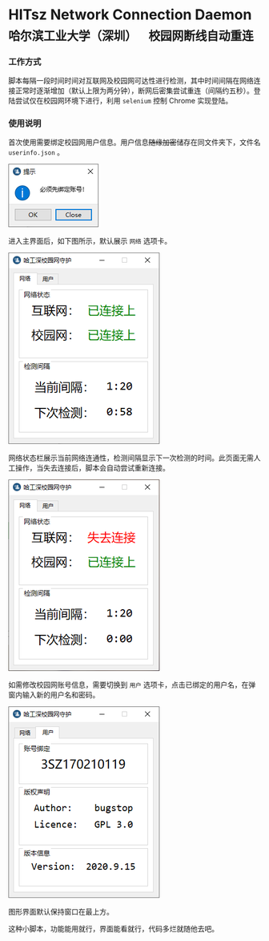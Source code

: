 # HITsz Network Connection Daemon<br><sub>哈尔滨工业大学（深圳）&emsp;校园网断线自动重连</sub>

### 工作方式

脚本每隔一段时间时间对互联网及校园网可达性进行检测，其中时间间隔在网络连接正常时逐渐增加（默认上限为两分钟），断网后密集尝试重连（间隔约五秒）。登陆尝试仅在校园网环境下进行，利用 `selenium` 控制 Chrome 实现登陆。

### 使用说明

首次使用需要绑定校园网用户信息。用户信息~~随缘加密~~储存在同文件夹下，文件名 `userinfo.json` 。

![A](https://github.com/bugstop/hitsz-network-daemon/blob/master/img/A.png)

进入主界面后，如下图所示，默认展示 `网络` 选项卡。

![B](https://github.com/bugstop/hitsz-network-daemon/blob/master/img/B.png)

网络状态栏展示当前网络连通性，检测间隔显示下一次检测的时间。此页面无需人工操作，当失去连接后，脚本会自动尝试重新连接。

![C](https://github.com/bugstop/hitsz-network-daemon/blob/master/img/C.png)

如需修改校园网账号信息，需要切换到 `用户` 选项卡，点击已绑定的用户名，在弹窗内输入新的用户名和密码。

![D](https://github.com/bugstop/hitsz-network-daemon/blob/master/img/D.png)

图形界面默认保持窗口在最上方。

这种小脚本，功能能用就行，界面能看就行，代码多烂就随他去吧。